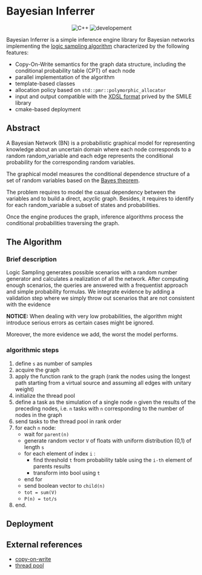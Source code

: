# Bayesian Inferrer
<p align="center">
 <img alt="C++" src="https://img.shields.io/badge/cmake-v3.14.0-green"/>
 <img alt="developement" src="https://img.shields.io/badge/C++-17 | 20-blue.svg?style=flat&logo=c%2B%2B"/> 
</p>

Bayesian Inferrer is a simple inference engine library for Bayesian networks implementing the [logic sampling algorithm](https://s3.us-west-2.amazonaws.com/secure.notion-static.com/9b660beb-e839-4ee7-a30e-5bd6a12e56de/henrion1988.pdf?X-Amz-Algorithm=AWS4-HMAC-SHA256&X-Amz-Credential=AKIAT73L2G45O3KS52Y5%2F20210722%2Fus-west-2%2Fs3%2Faws4_request&X-Amz-Date=20210722T134310Z&X-Amz-Expires=86400&X-Amz-Signature=ca28cf9692cd9be410b692e6388eab7da6a0e960e81c34c8060be8cc0fcc1419&X-Amz-SignedHeaders=host&response-content-disposition=filename%20%3D%22henrion1988.pdf%22) characterized by the following features:
* Copy-On-Write semantics for the graph data structure, including the conditional probability table (CPT) of each node 
* parallel implementation of the algorithm 
* template-based classes 
* allocation policy based on `std::pmr::polymorphic_allocator`
* input and output compatible with the [XDSL format](https://support.bayesfusion.com/docs/) prived by the SMILE library
* cmake-based deployment

## Abstract
A Bayesian Network (BN) is a probabilistic graphical model for representing knowledge about an uncertain domain where each node corresponds to a random random_variable and each edge represents the conditional probability for the corresponding random variables.

The graphical model measures the conditional dependence structure of a set of random variables based on the [Bayes theorem](https://en.wikipedia.org/wiki/Bayes%27_theorem).


The problem requires to model the casual dependency between the variables and to build a direct, acyclic graph. Besides, it requires to identify for each random_variable a subset of states and probabilities.  

Once the engine produces the graph, inference algorithms process the conditional probabilities traversing the graph.

## The Algorithm
### Brief description
Logic Sampling generates possible scenarios with a random number generator and calculates a realization of all the network. After computing enough scenarios, the queries are answered with a frequentist approach and simple probability formulas. We integrate evidence by adding a validation step where we simply throw out scenarios that are not consistent with the evidence

**NOTICE:** When dealing with very low probabilities, the algorithm might introduce serious errors as certain cases might be ignored.

Moreover, the more evidence we add, the worst the model performs.
### algorithmic steps

1. define `s` as number of samples
2. acquire the graph
3. apply the function rank to the graph (rank the nodes using the longest path starting from a virtual source and assuming all edges with unitary weight)
4. initialize the thread pool
5. define a task as the simulation of a single node `n` given the results of the preceding nodes, i.e. `n` tasks with `n` corresponding to the number of nodes in the graph
6. send tasks to the thread pool in rank order
7. for each `n` node: 
   - wait for `parent(n)`
   - generate random vector `V` of floats with uniform distribution (0,1) of length `s`
   - for each element of index `i` :
     * find threshold `t` from probability table using the `i-th` element of parents results
     * transform into bool using `t`
   - end for
   - send boolean vector to `child(n)`
   - `tot = sum(V)`
   - `P(n) = tot/s`
8. end.

## Deployment

## External references

* [copy-on-write](https://www.codeproject.com/Tips/5261583/Cplusplus-Copy-On-Write-Base-Class-Template)
* [thread pool](https://github.com/bshoshany/thread-pool)
